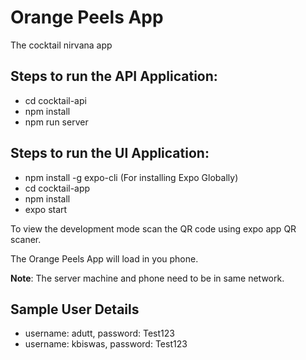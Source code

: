 # Orange Peels App
The cocktail nirvana app

## Steps to run the API Application:
- cd cocktail-api
- npm install
- npm run server


## Steps to run the UI Application:
- npm install -g expo-cli (For installing Expo Globally)
- cd cocktail-app
- npm install
- expo start

To view the development mode scan the QR code using expo app QR scaner.

The Orange Peels App  will load in you phone.

**Note**: The server machine and phone need to be in same network.

## Sample User Details
- username: adutt, password: Test123
- username: kbiswas, password: Test123

